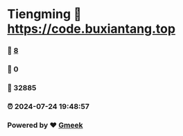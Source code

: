 # Tiengming :link: https://code.buxiantang.top 
### :page_facing_up: [8](https://code.buxiantang.top/tag.html) 
### :speech_balloon: 0 
### :hibiscus: 32885 
### :alarm_clock: 2024-07-24 19:48:57 
### Powered by :heart: [Gmeek](https://github.com/Meekdai/Gmeek)
